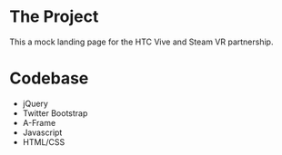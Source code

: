 # The Project

This a mock landing page for the HTC Vive and Steam VR partnership.

# Codebase

- jQuery
- Twitter Bootstrap
- A-Frame
- Javascript
- HTML/CSS
